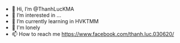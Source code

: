 - 👋 Hi, I’m @ThanhLucKMA
- 👀 I’m interested in ...
- 🌱 I’m currently learning in HVKTMM
- 💞️ I'm lonely 
- 📫 How to reach me https://www.facebook.com/thanh.luc.030620/

<!---
ThanhLucKMA/ThanhLucKMA is a ✨ special ✨ repository because its `README.md` (this file) appears on your GitHub profile.
You can click the Preview link to take a look at your changes.
--->
